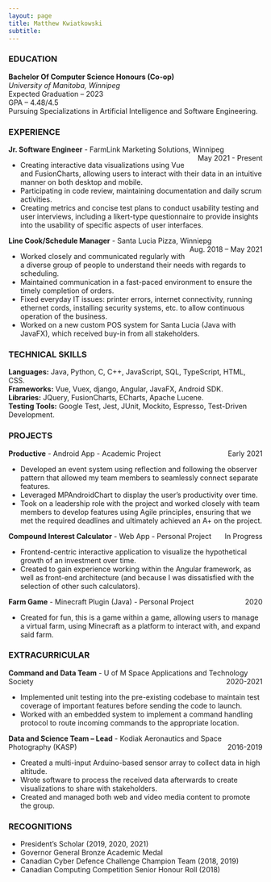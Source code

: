 ```yaml
---
layout: page
title: Matthew Kwiatkowski
subtitle:
---
```


### EDUCATION

**Bachelor Of Computer Science Honours (Co-op)**  
_University of Manitoba, Winnipeg_  
Expected Graduation – 2023  
GPA – 4.48/4.5  
Pursuing Specializations in Artificial Intelligence and Software Engineering.

### EXPERIENCE

**Jr. Software Engineer** - FarmLink Marketing Solutions, Winnipeg 
<span style="float: right; ">May 2021 - Present</span>  

  - Creating interactive data visualizations using Vue and FusionCharts, allowing users to interact with their data in an intuitive manner on both desktop and mobile.
  - Participating in code review, maintaining documentation and daily scrum activities.
  - Creating metrics and concise test plans to conduct usability testing and user interviews, including a likert-type questionnaire to provide insights into the usability of specific aspects of user interfaces.

 
**Line Cook/Schedule Manager** - Santa Lucia Pizza, Winniepg 
<span style="float: right; ">Aug. 2018 – May 2021</span>  

  - Worked closely and communicated regularly with a diverse group of people to understand their needs with regards to scheduling.
  - Maintained communication in a fast-paced environment to ensure the timely completion of orders.
  - Fixed everyday IT issues: printer errors, internet connectivity, running ethernet cords, installing security systems, etc. to allow continuous operation of the business.
  - Worked on a new custom POS system for Santa Lucia (Java with JavaFX), which received buy-in from all stakeholders. 

### TECHNICAL SKILLS
**Languages:** Java, Python, C, C++, JavaScript, SQL, TypeScript, HTML, CSS.  
**Frameworks:** Vue, Vuex, django, Angular, JavaFX, Android SDK.  
**Libraries:**  JQuery, FusionCharts, ECharts, Apache Lucene.  
**Testing Tools:** Google Test, Jest, JUnit, Mockito, Espresso, Test-Driven Development.  

### PROJECTS
**Productive** - Android App - Academic Project
<span style="float: right; ">Early 2021</span>  

  - Developed an event system using reflection and following the observer pattern that allowed my team members to seamlessly connect separate features.
  - Leveraged MPAndroidChart to display the user’s productivity over time.
  - Took on a leadership role with the project and worked closely with team members to develop features using Agile principles, ensuring that we met the required deadlines and ultimately achieved an A+ on the project.

**Compound Interest Calculator** - Web App - Personal Project
<span style="float: right; ">In Progress</span>  

  - Frontend-centric interactive application to visualize the hypothetical growth of an investment over time.
  - Created to gain experience working within the Angular framework, as well as front-end architecture (and because I was dissatisfied with the selection of other such calculators).

**Farm Game** - Minecraft Plugin (Java) - Personal Project
<span style="float: right; ">2020</span>  
  - Created for fun, this is a game within a game, allowing users to manage a virtual farm, using Minecraft as a platform to interact with, and expand said farm.

### EXTRACURRICULAR

**Command and Data Team** - U of M Space Applications and Technology Society
<span style="float: right; ">2020-2021</span>  

  - Implemented unit testing into the pre-existing codebase to maintain test coverage of important features before sending the code to launch.
  - Worked with an embedded system to implement a command handling protocol to route incoming commands to the appropriate location.

 

**Data and Science Team – Lead** - Kodiak Aeronautics and Space Photography (KASP)
<span style="float: right; ">2016-2019</span>  

  - Created a multi-input Arduino-based sensor array to collect data in high altitude.
  - Wrote software to process the received data afterwards to create visualizations to share with stakeholders.
  - Created and managed both web and video media content to promote the group.

### RECOGNITIONS

  - President’s Scholar (2019, 2020, 2021)
  - Governor General Bronze Academic Medal
  - Canadian Cyber Defence Challenge Champion Team (2018, 2019)
  - Canadian Computing Competition Senior Honour Roll (2018)